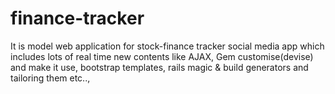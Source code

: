 # finance-tracker
It is model web application for stock-finance tracker social media app which includes lots of real time new contents like AJAX, Gem customise(devise) and make it use, bootstrap templates, rails magic &amp; build generators and tailoring them etc..,
